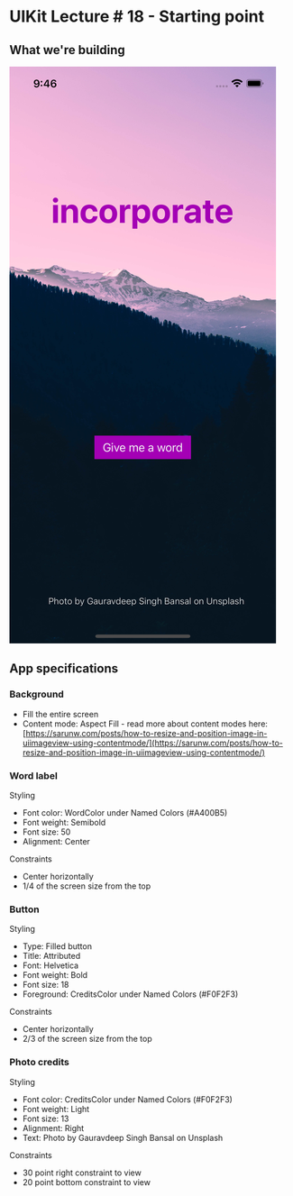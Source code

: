 # UIKit Lecture # 18 - Starting point

## What we're building
![App Screenshot](screenshot.png)

## App specifications
### Background

- Fill the entire screen
- Content mode: Aspect Fill - read more about content modes here: [https://sarunw.com/posts/how-to-resize-and-position-image-in-uiimageview-using-contentmode/](https://sarunw.com/posts/how-to-resize-and-position-image-in-uiimageview-using-contentmode/)

### Word label

Styling

- Font color: WordColor under Named Colors (#A400B5)
- Font weight: Semibold
- Font size: 50
- Alignment: Center

Constraints

- Center horizontally
- 1/4 of the screen size from the top

### Button

Styling

- Type: Filled button
- Title: Attributed
- Font: Helvetica
- Font weight: Bold
- Font size: 18
- Foreground: CreditsColor under Named Colors (#F0F2F3)

Constraints

- Center horizontally
- 2/3 of the screen size from the top

### Photo credits

Styling

- Font color: CreditsColor under Named Colors (#F0F2F3)
- Font weight: Light
- Font size: 13
- Alignment: Right
- Text: Photo by Gauravdeep Singh Bansal on Unsplash

Constraints

- 30 point right constraint to view
- 20 point bottom constraint to view
